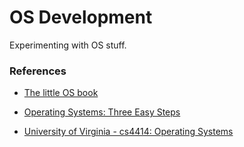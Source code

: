 # OS Development

Experimenting with OS stuff.

### References

* [The little OS book](https://littleosbook.github.io/)

* [Operating Systems: Three Easy Steps](http://pages.cs.wisc.edu/~remzi/OSTEP/)

* [University of Virginia - cs4414: Operating Systems](http://www.rust-class.org/)